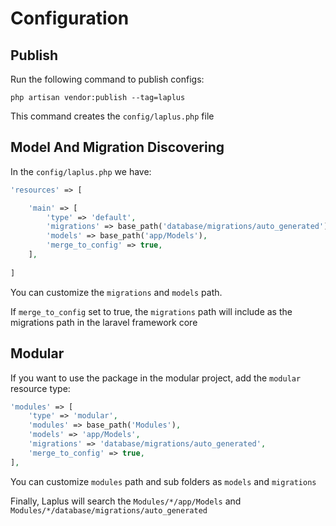 # Configuration

## Publish

Run the following command to publish configs:

```shell
php artisan vendor:publish --tag=laplus
```

This command creates the `config/laplus.php` file

## Model And Migration Discovering

In the `config/laplus.php` we have:

```php
'resources' => [

    'main' => [
        'type' => 'default',
        'migrations' => base_path('database/migrations/auto_generated'),
        'models' => base_path('app/Models'),
        'merge_to_config' => true,
    ],
    
]
```

You can customize the `migrations` and `models` path.

If `merge_to_config` set to true, the `migrations` path will include
    as the migrations path in the laravel framework core

## Modular

If you want to use the package in the modular project,
    add the `modular` resource type:

```php
'modules' => [
    'type' => 'modular',
    'modules' => base_path('Modules'),
    'models' => 'app/Models',
    'migrations' => 'database/migrations/auto_generated',
    'merge_to_config' => true,
],
```

You can customize `modules` path and sub folders as `models` and `migrations`

Finally, Laplus will search the `Modules/*/app/Models`
    and `Modules/*/database/migrations/auto_generated`
